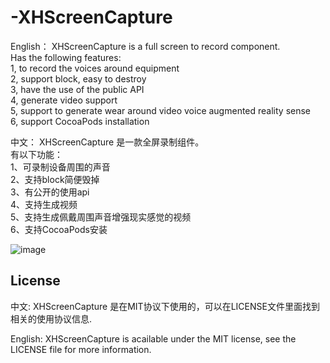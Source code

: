 -XHScreenCapture
================

English：
XHScreenCapture is a full screen to record component.      
Has the following features:       
1, to record the voices around equipment       
2, support block, easy to destroy      
3, have the use of the public API        
4, generate video support       
5, support to generate wear around video voice augmented reality sense         
6, support CocoaPods installation     
       
中文：
XHScreenCapture 是一款全屏录制组件。    
有以下功能：     
1、可录制设备周围的声音     
2、支持block简便毁掉     
3、有公开的使用api     
4、支持生成视频      
5、支持生成佩戴周围声音增强现实感觉的视频     
6、支持CocoaPods安装     

![image](https://github.com/JackTeam/XHScreenCaptureSDKSimple/master/raw/Screenshots/XHScreenCaptureSDKSimple.gif)


## License

中文:      XHScreenCapture 是在MIT协议下使用的，可以在LICENSE文件里面找到相关的使用协议信息.

English:   XHScreenCapture is acailable under the MIT license, see the LICENSE file for more information.
